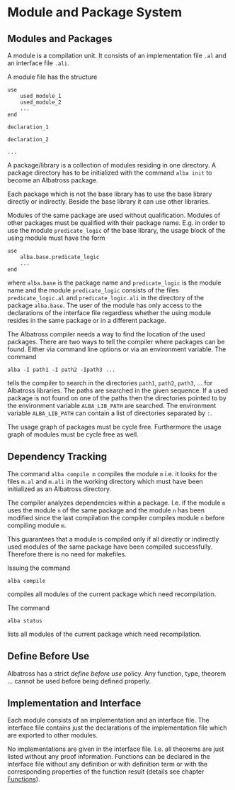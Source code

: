 # Module and Package System

## Modules and Packages

A module is a compilation unit. It consists of an implementation file `.al`
and an interface file `.ali`.

A module file has the structure

    use
        used_module_1
        used_module_2
        ...
    end

    declaration_1

    declaration_2

    ...



A package/library is a collection of modules residing in one directory. A
package directory has to be initialized with the command `alba init` to become
an Albatross package.

Each package which is not the base library has to use the base library
directly or indirectly. Beside the base library it can use other libraries.

Modules of the same package are used without qualification. Modules of other
packages must be qualified with their package name. E.g. in order to use the
module `predicate_logic` of the base library, the usage block of the using
module must have the form

    use
        alba.base.predicate_logic
        ...
    end

where `alba.base` is the package name and `predicate_logic` is the module name
and the module `predicate_logic` consists of the files `predicate_logic.al`
and `predicate_logic.ali` in the directory of the package `alba.base`. The
user of the module has only access to the declarations of the interface file
regardless whether the using module resides in the same package or in a
different package.


The Albatross compiler needs a way to find the location of the used
packages. There are two ways to tell the compiler where packages can be
found. Either via command line options or via an environment variable. The
command

    alba -I path1 -I path2 -Ipath3 ... 

tells the compiler to search in the directories `path1`, `path2`, `path3`,
... for Albatross libraries. The paths are searched in the given sequence. If
a used package is not found on one of the paths then the directories pointed to
by the environment variable `ALBA_LIB_PATH` are searched. The environment
variable `ALBA_LIB_PATH` can contain a list of directories separated by `:`.

The usage graph of packages must be cycle free. Furthermore the usage graph of
modules must be cycle free as well.



## Dependency Tracking

The command `alba compile m` compiles the module `m` i.e. it looks for the
files `m.al` and `m.ali` in the working directory which must have been
initialized as an Albatross directory.

The compiler analyzes dependencies within a package. I.e. if the module `m`
uses the module `n` of the same package and the module `n` has been modified
since the last compilation the compiler compiles module `n` before compiling
module `m`.

This guarantees that a module is compiled only if all directly or indirectly
used modules of the same package have been compiled successfully. Therefore
there is no need for makefiles.

Issuing the command

    alba compile

compiles all modules of the current package which need recompilation.

The command

    alba status

lists all modules of the current package which need recompilation.






## Define Before Use

Albatross has a strict _define before use_ policy. Any function, type, theorem
... cannot be used before being defined properly.



## Implementation and Interface

Each module consists of an implementation and an interface file. The interface
file contains just the declarations of the implementation file which are
exported to other modules.

No implementations are given in the interface file. I.e. all theorems are just
listed without any proof information. Functions can be declared in the
interface file without any definition or with definition term or with the
corresponding properties of the function result (details see chapter
[Functions](functions.md)).






<!---
Local Variables:
mode: outline
coding: iso-latin-1
outline-regexp: "#+"
End:
-->
